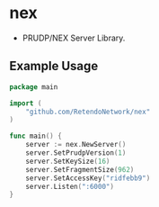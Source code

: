 # nex
- PRUDP/NEX Server Library.

## Example Usage
```Go
package main

import (
	"github.com/RetendoNetwork/nex"
)

func main() {
	server := nex.NewServer()
	server.SetPrudpVersion(1)
	server.SetKeySize(16)
	server.SetFragmentSize(962)
	server.SetAccessKey("ridfebb9")
	server.Listen(":6000")
}
```